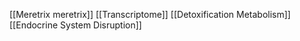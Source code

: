 [[Meretrix meretrix]]
[[Transcriptome]]
[[Detoxification Metabolism]]
[[Endocrine System Disruption]]
